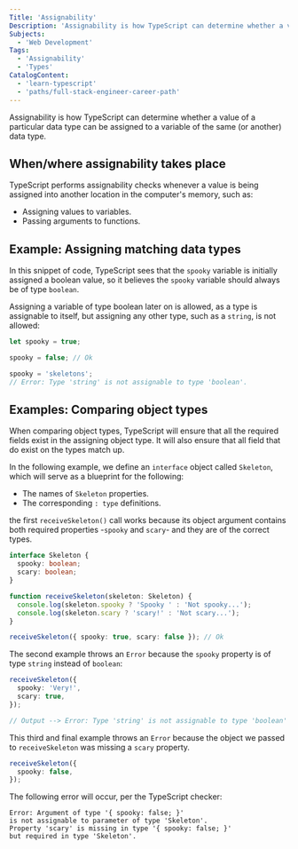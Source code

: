 ```yaml
---
Title: 'Assignability'
Description: 'Assignability is how TypeScript can determine whether a value of a particular data type can be assigned to a variable of the same (or another) data type.'
Subjects:
  - 'Web Development'
Tags:
  - 'Assignability'
  - 'Types'
CatalogContent:
  - 'learn-typescript'
  - 'paths/full-stack-engineer-career-path'
---
```


Assignability is how TypeScript can determine whether a value of a particular data type can be assigned to a variable of the same (or another) data type.

## When/where assignability takes place

TypeScript performs assignability checks whenever a value is being assigned into another location in the computer's memory, such as:

- Assigning values to variables.
- Passing arguments to functions.

## Example: Assigning matching data types

In this snippet of code, TypeScript sees that the `spooky` variable is initially assigned a boolean value, so it believes the `spooky` variable should always be of type `boolean`.

Assigning a variable of type boolean later on is allowed, as a type is assignable to itself, but assigning any other type, such as a `string`, is not allowed:

```ts
let spooky = true;

spooky = false; // Ok

spooky = 'skeletons';
// Error: Type 'string' is not assignable to type 'boolean'.
```

## Examples: Comparing object types

When comparing object types, TypeScript will ensure that all the required fields exist in the assigning object type.
It will also ensure that all field that do exist on the types match up.

In the following example, we define an `interface` object called `Skeleton`, which will serve as a blueprint for the following:

- The names of `Skeleton` properties.
- The corresponding `: type` definitions.

the first `receiveSkeleton()` call works because its object argument contains both required properties -`spooky` and `scary`- and they are of the correct types.

```ts
interface Skeleton {
  spooky: boolean;
  scary: boolean;
}

function receiveSkeleton(skeleton: Skeleton) {
  console.log(skeleton.spooky ? 'Spooky ' : 'Not spooky...');
  console.log(skeleton.scary ? 'scary!' : 'Not scary...');
}

receiveSkeleton({ spooky: true, scary: false }); // Ok
```

The second example throws an `Error` because the `spooky` property is of type `string` instead of `boolean`:

```ts
receiveSkeleton({
  spooky: 'Very!',
  scary: true,
});

// Output --> Error: Type 'string' is not assignable to type 'boolean'
```

This third and final example throws an `Error` because the object we passed to `receiveSkeleton` was missing a `scary` property.

```ts
receiveSkeleton({
  spooky: false,
});
```

The following error will occur, per the TypeScript checker:

```
Error: Argument of type '{ spooky: false; }'
is not assignable to parameter of type 'Skeleton'.
Property 'scary' is missing in type '{ spooky: false; }'
but required in type 'Skeleton'.
```
